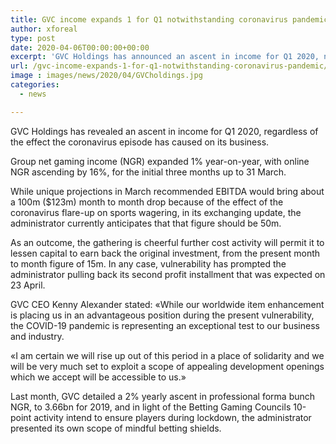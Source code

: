 ```yaml
---
title: GVC income expands 1 for Q1 notwithstanding coronavirus pandemic
author: xforeal 
type: post
date: 2020-04-06T00:00:00+00:00
excerpt: 'GVC Holdings has announced an ascent in income for Q1 2020, notwithstanding the effect the coronavirus flare-up has caused on its business '
url: /gvc-income-expands-1-for-q1-notwithstanding-coronavirus-pandemic/
image : images/news/2020/04/GVCholdings.jpg
categories:
  - news

---
```

GVC Holdings has revealed an ascent in income for Q1 2020, regardless of the effect the coronavirus episode has caused on its business. 

Group net gaming income (NGR) expanded 1&percnt; year-on-year, with online NGR ascending by 16&percnt;, for the initial three months up to 31 March. 

While unique projections in March recommended EBITDA would bring about a 100m ($123m) month to month drop because of the effect of the coronavirus flare-up on sports wagering, in its exchanging update, the administrator currently anticipates that that figure should be 50m. 

As an outcome, the gathering is cheerful further cost activity will permit it to lessen capital to earn back the original investment, from the present month to month figure of 15m. In any case, vulnerability has prompted the administrator pulling back its second profit installment that was expected on 23 April. 

GVC CEO Kenny Alexander stated: &#171;While our worldwide item enhancement is placing us in an advantageous position during the present vulnerability, the COVID-19 pandemic is representing an exceptional test to our business and industry. 

&#171;I am certain we will rise up out of this period in a place of solidarity and we will be very much set to exploit a scope of appealing development openings which we accept will be accessible to us.&#187; 

Last month, GVC detailed a 2&percnt; yearly ascent in professional forma bunch NGR, to 3.66bn for 2019, and in light of the Betting Gaming Councils 10-point activity intend to ensure players during lockdown, the administrator presented its own scope of mindful betting shields.